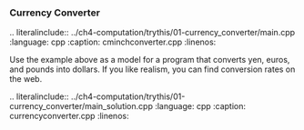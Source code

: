 ### Currency Converter

.. literalinclude:: ../ch4-computation/trythis/01-currency_converter/main.cpp
   :language: cpp
   :caption: cminchconverter.cpp
   :linenos:

Use the example above as a model for a program that converts yen, euros, and pounds into dollars. If you like realism, you can find conversion rates on the web.



.. literalinclude:: ../ch4-computation/trythis/01-currency_converter/main_solution.cpp
   :language: cpp
   :caption: currencyconverter.cpp
   :linenos:
